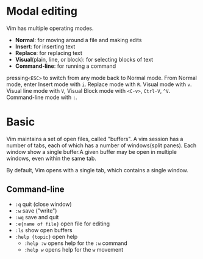 # Modal editing
Vim has multiple operating modes.
- **Normal**: for moving around a file and making edits
- **Insert**: for inserting text
- **Replace**: for replacing text
- **Visual**(plain, line, or block): for selecting blocks of text
- **Command-line**: for running a command

pressing`<ESC>` to switch from any mode back to Normal mode.
From Normal mode, enter Insert mode with `i`.
Replace mode with `R`.
Visual mode with `v`.
Visual line mode with `V`,
Visual Block mode with `<C-v>`, `Ctrl-V`, `^V`.
Command-line mode with `:`.

# Basic
Vim maintains a set of open files, called "buffers". A vim session has a number of tabs, each of which has a number of windows(split panes). Each window show a single buffer.A given buffer may be open in multiple windows, even within the same tab.

By default, Vim opens with a single tab, which contains a single window.

## Command-line
- `:q` quit (close window)
- `:w` save ("write")
- `:wq` save and quit
- `:e{name of file}` open file for editing
- `:ls` show open buffers
- `:help {topic}` open help
    - `:help :w` opens help for the `:w` command
    - `:help w` opens help for the `w` movement
  